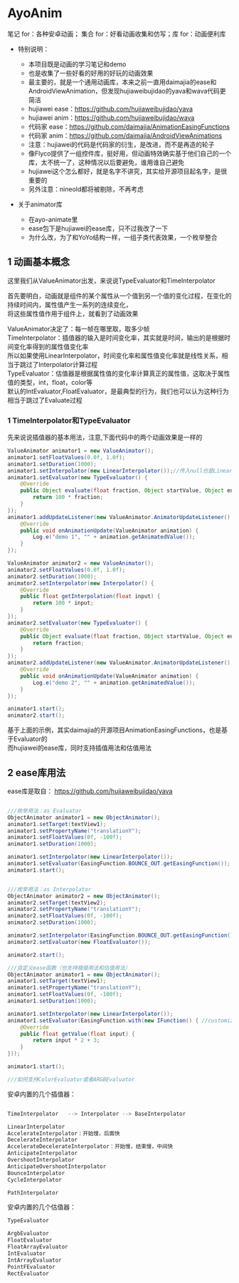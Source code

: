 # AyoAnim
笔记 for：各种安卓动画； 集合 for：好看动画收集和仿写；库 for：动画便利库

* 特别说明：
    * 本项目既是动画的学习笔记和demo
    * 也是收集了一些好看的好用的好玩的动画效果
    * 最主要的，就是一个通用动画库，本来之前一直用daimajia的ease和AndroidViewAnimation，但发现hujiaweibujidao的yava和wava代码更简洁
    * hujiawei ease：https://github.com/hujiaweibujidao/yava
    * hujiawei anim：https://github.com/hujiaweibujidao/wava
    * 代码家 ease：https://github.com/daimajia/AnimationEasingFunctions
    * 代码家 anim：https://github.com/daimajia/AndroidViewAnimations
    * 注意：hujiawei的代码是代码家的衍生，是改进，而不是再造的轮子
    * 像Flyco提供了一组控件库，挺好用，但动画特效确实基于他们自己的一个库，太不统一了，这种情况以后要避免，谁用谁自己避免
    * hujiawei这个怎么都好，就是名字不讲究，其实给开源项目起名字，是很重要的
    * 另外注意：nineold都将被剔除，不再考虑

* 关于animator库
    * 在ayo-animate里
    * ease包下是hujiawei的ease库，只不过我改了一下
    * 为什么改，为了和YoYo结构一样，一组子类代表效果，一个枚举整合


## 1 动画基本概念

这里我们从ValueAnimator出发，来说说TypeEvaluator和TimeInterpolator

首先要明白，动画就是组件的某个属性从一个值到另一个值的变化过程，在变化的持续时间内，属性值产生一系列的连续变化，  
将这些属性值作用于组件上，就看到了动画效果    

ValueAnimator决定了：每一帧在哪里取，取多少帧  
TimeInterpolator：插值器的输入是时间变化率，其实就是时间，输出的是根据时间变化率得到的属性值变化率  
所以如果使用LinearInterpolator，时间变化率和属性值变化率就是线性关系，相当于跳过了Interpolator计算过程  
TypeEvaluator：估值器是根据属性值的变化率计算真正的属性值，这取决于属性值的类型，int，float，color等  
默认的IntEvaluator,FloatEvaluator，是最典型的行为，我们也可以认为这种行为相当于跳过了Evaluate过程  

### 1 TimeInterpolator和TypeEvaluator

先来说说插值器的基本用法，注意,下面代码中的两个动画效果是一样的

```java
ValueAnimator animator1 = new ValueAnimator();
animator1.setFloatValues(0.0f, 1.0f);
animator1.setDuration(1000);
animator1.setInterpolator(new LinearInterpolator());//传入null也是LinearInterpolator
animator1.setEvaluator(new TypeEvaluator() {
    @Override
    public Object evaluate(float fraction, Object startValue, Object endValue) {
        return 100 * fraction;
    }
});
animator1.addUpdateListener(new ValueAnimator.AnimatorUpdateListener() {
    @Override
    public void onAnimationUpdate(ValueAnimator animation) {
        Log.e("demo 1", "" + animation.getAnimatedValue());
    }
});

ValueAnimator animator2 = new ValueAnimator();
animator2.setFloatValues(0.0f, 1.0f);
animator2.setDuration(1000);
animator2.setInterpolator(new Interpolator() {
    @Override
    public float getInterpolation(float input) {
        return 100 * input;
    }
});
animator2.setEvaluator(new TypeEvaluator() {
    @Override
    public Object evaluate(float fraction, Object startValue, Object endValue) {
        return fraction;
    }
});
animator2.addUpdateListener(new ValueAnimator.AnimatorUpdateListener() {
    @Override
    public void onAnimationUpdate(ValueAnimator animation) {
        Log.e("demo 2", "" + animation.getAnimatedValue());
    }
});

animator1.start();
animator2.start();
```


基于上面的示例，其实daimajia的开源项目AnimationEasingFunctions，也是基于Evaluator的  
而hujiawei的ease库，同时支持插值用法和估值用法



## 2 ease库用法

ease库是取自：
https://github.com/hujiaweibujidao/yava

```java

///枚举用法：as Evaluator
ObjectAnimator animator1 = new ObjectAnimator();
animator1.setTarget(textView1);
animator1.setPropertyName("translationY");
animator1.setFloatValues(0f, -100f);
animator1.setDuration(1000);

animator1.setInterpolator(new LinearInterpolator());
animator1.setEvaluator(EasingFunction.BOUNCE_OUT.getEasingFunction()); //use `EasingFunction.BOUNCE_OUT` as `TypeEvaluator`
animator1.start();


///枚举用法：as Interpolator
ObjectAnimator animator2 = new ObjectAnimator();
animator2.setTarget(textView2);
animator2.setPropertyName("translationY");
animator2.setFloatValues(0f, -100f);
animator2.setDuration(1000);

animator2.setInterpolator(EasingFunction.BOUNCE_OUT.getEasingFunction()); //use `EasingFunction.BOUNCE_OUT` as `Interpolator`
animator2.setEvaluator(new FloatEvaluator());

animator2.start();

///自定义ease函数（也支持插值用法和估值用法）
ObjectAnimator animator1 = new ObjectAnimator();
animator1.setTarget(textView1);
animator1.setPropertyName("translationY");
animator1.setFloatValues(0f, -100f);
animator1.setDuration(1000);

animator1.setInterpolator(new LinearInterpolator());
animator1.setEvaluator(EasingFunction.with(new IFunction() { //customized TypeEvaluator
    @Override
    public float getValue(float input) {
        return input * 2 + 3;
    }
}));

animator1.start();

///如何支持ColorEvaluator或者ARGBEvaluator


```

安卓内置的几个插值器：
```java

TimeInterpolator   --> Interpolator --> BaseInterpolator

LinearInterpolator
AccelerateInterpolator：开始慢，后面快
DecelerateInterpolator
AccelerateDecelerateInterpolator：开始慢，结束慢，中间快
AnticipateInterpolator
OvershootInterpolator
AnticipateOvershootInterpolator
BounceInterpolator
CycleInterpolator

PathInterpolator

```

安卓内置的几个估值器：
```java
TypeEvaluator

ArgbEvaluator
FloatEvaluator
FloatArrayEvaluator
IntEvaluator
IntArrayEvaluator
PointFEvaluator
RectEvaluator


```